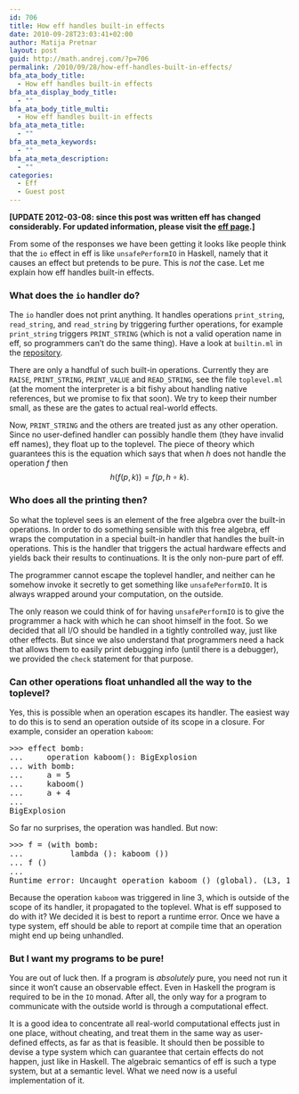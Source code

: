 ```yaml
---
id: 706
title: How eff handles built-in effects
date: 2010-09-28T23:03:41+02:00
author: Matija Pretnar
layout: post
guid: http://math.andrej.com/?p=706
permalink: /2010/09/28/how-eff-handles-built-in-effects/
bfa_ata_body_title:
  - How eff handles built-in effects
bfa_ata_display_body_title:
  - ""
bfa_ata_body_title_multi:
  - How eff handles built-in effects
bfa_ata_meta_title:
  - ""
bfa_ata_meta_keywords:
  - ""
bfa_ata_meta_description:
  - ""
categories:
  - Eff
  - Guest post
---
```

**[UPDATE 2012-03-08: since this post was written eff has changed considerably. For updated information, please visit the [eff page](/eff/).]**

From some of the responses we have been getting it looks like people think that the `io` effect in eff is like `unsafePerformIO` in Haskell, namely that it causes an effect but pretends to be pure. This is _not_ the case. Let me explain how eff handles built-in effects.

<!--more-->

### What does the `io` handler do?

The `io` handler does not print anything. It handles operations `print_string`, `read_string`, and `read_string` by triggering further operations, for example `print_string` triggers `PRINT_STRING` (which is not a valid operation name in eff, so programmers can&#8217;t do the same thing). Have a look at `builtin.ml` in the [repository](http://hg.andrej.com/eff/).

There are only a handful of such built-in operations. Currently they are `RAISE`, `PRINT_STRING`, `PRINT_VALUE` and `READ_STRING`, see the file `toplevel.ml` (at the moment the interpreter is a bit fishy about handling native references, but we promise to fix that soon). We try to keep their number small, as these are the gates to actual real-world effects.

Now, `PRINT_STRING` and the others are treated just as any other operation. Since no user-defined handler can possibly handle them (they have invalid eff names), they float up to the toplevel. The piece of theory which guarantees this is the equation which says that when $h$ does not handle the operation $f$ then $$h (f (p, k)) = f (p, h \circ k).$$

### Who does all the printing then?

So what the toplevel sees is an element of the free algebra over the built-in operations. In order to do something sensible with this free algebra, eff wraps the computation in a special built-in handler that handles the built-in operations. This is the handler that triggers the actual hardware effects and yields back their results to continuations. It is the only non-pure part of eff.

The programmer cannot escape the toplevel handler, and neither can he somehow invoke it secretly to get something like `unsafePerformIO`. It is always wrapped around your computation, on the outside.

The only reason we could think of for having `unsafePerformIO` is to give the programmer a hack with which he can shoot himself in the foot. So we decided that all I/O should be handled in a tightly controlled way, just like other effects. But since we also understand that programmers need a hack that allows them to easily print debugging info (until there is a debugger), we provided the `check` statement for that purpose.

### Can other operations float unhandled all the way to the toplevel?

Yes, this is possible when an operation escapes its handler. The easiest way to do this is to send an operation outside of its scope in a closure. For example, consider an operation `kaboom`:

<pre class="brush: plain; gutter: false; highlight: [8]; title: ; notranslate" title="">&gt;&gt;&gt; effect bomb:
...     operation kaboom(): BigExplosion
... with bomb:
...     a = 5
...     kaboom()
...     a + 4
...
BigExplosion
</pre>

So far no surprises, the operation was handled. But now:

<pre class="brush: plain; gutter: false; highlight: [5]; title: ; notranslate" title="">&gt;&gt;&gt; f = (with bomb:
...          lambda (): kaboom ())
... f ()
...
Runtime error: Uncaught operation kaboom () (global). (L3, 1-3)
</pre>

Because the operation `kaboom` was triggered in line 3, which is outside of the scope of its handler, it propagated to the toplevel. What is eff supposed to do with it? We decided it is best to report a runtime error. Once we have a type system, eff should be able to report at compile time that an operation might end up being unhandled.

### But I want my programs to be pure!

You are out of luck then. If a program is _absolutely_ pure, you need not run it since it won&#8217;t cause an observable effect. Even in Haskell the program is required to be in the `IO` monad. After all, the only way for a program to communicate with the outside world is through a computational effect.

It is a good idea to concentrate all real-world computational effects just in one place, without cheating, and treat them in the same way as user-defined effects, as far as that is feasible. It should then be possible to devise a type system which can guarantee that certain effects do not happen, just like in Haskell. The algebraic semantics of eff is such a type system, but at a semantic level. What we need now is a useful implementation of it.